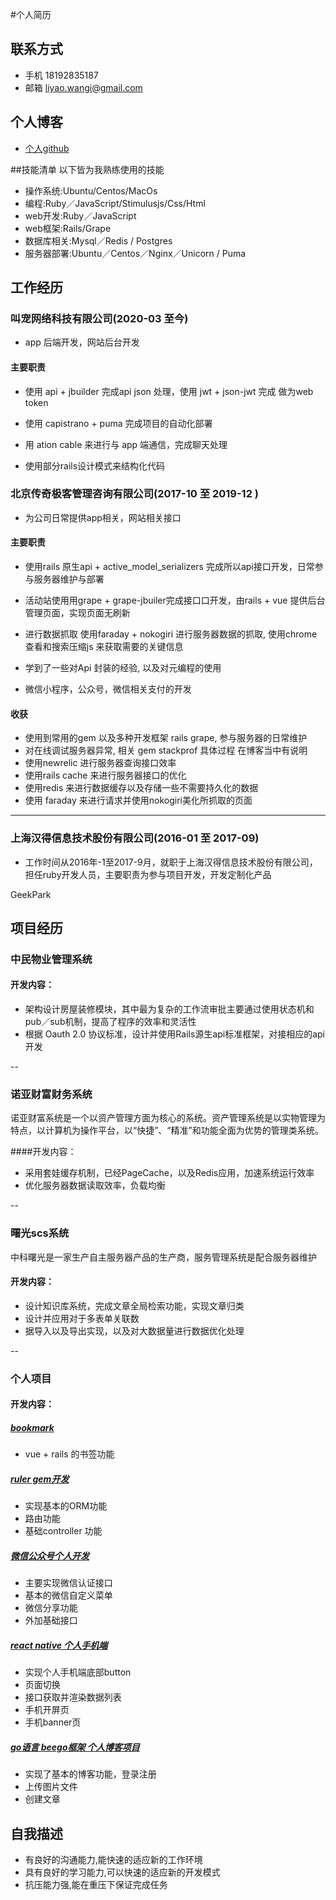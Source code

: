 #个人简历

## 联系方式
 * 手机 18192835187
 * 邮箱 liyao.wangi@gmail.com
 
## 个人博客
 * [个人github](https://github.com/wangliyao)

##技能清单
以下皆为我熟练使用的技能

* 操作系统:Ubuntu/Centos/MacOs
* 编程:Ruby／JavaScript/Stimulusjs/Css/Html
* web开发:Ruby／JavaScript
* web框架:Rails/Grape
* 数据库相关:Mysql／Redis / Postgres
* 服务器部署:Ubuntu／Centos／Nginx／Unicorn / Puma

 
## 工作经历
### 叫宠网络科技有限公司(2020-03 至今)
* app 后端开发，网站后台开发

#### 主要职责
* 使用 api + jbuilder 完成api json 处理，使用 jwt + json-jwt 完成 做为web token 

* 使用 capistrano + puma 完成项目的自动化部署

* 用 ation cable 来进行与 app 端通信，完成聊天处理

* 使用部分rails设计模式来结构化代码

### 北京传奇极客管理咨询有限公司(2017-10 ⾄ 2019-12 )

 * 为公司日常提供app相关，网站相关接口
 #### 主要职责
 
 * 使用rails 原生api + active_model_serializers 完成所以api接口开发，日常参与服务器维护与部署

 * 活动站使⽤用grape + grape-jbuiler完成接⼝口开发，由rails + vue 提供后台管理页面，实现页面无刷新

 * 进行数据抓取 使用faraday + nokogiri 进行服务器数据的抓取, 使用chrome 查看和搜索压缩js 来获取需要的关键信息

 * 学到了一些对Api 封装的经验, 以及对元编程的使用
 
 * 微信小程序，公众号，微信相关支付的开发

 #### 收获
 
 * 使用到常用的gem 以及多种开发框架 rails grape, 参与服务器的日常维护
 * 对在线调试服务器异常, 相关 gem stackprof 具体过程 在博客当中有说明
 * 使用newrelic 进行服务器查询接口效率
 * 使用rails cache 来进行服务器接口的优化
 * 使用redis 来进行数据缓存以及存储一些不需要持久化的数据
 * 使用 faraday 来进行请求并使用nokogiri美化所抓取的页面


----
### 上海汉得信息技术股份有限公司(2016-01 至 2017-09)
 
 * 工作时间从2016年-1至2017-9月，就职于上海汉得信息技术股份有限公司，担任ruby开发人员，主要职责为参与项目开发，开发定制化产品

GeekPark
   
## 项目经历

### 中民物业管理系统

#### 开发内容：

 * 架构设计房屋装修模块，其中最为复杂的工作流审批主要通过使用状态机和pub／sub机制，提高了程序的效率和灵活性
 * 根据 Oauth 2.0 协议标准，设计并使用Rails源生api标准框架，对接相应的api开发
 
--

### 诺亚财富财务系统

诺亚财富系统是一个以资产管理方面为核心的系统。资产管理系统是以实物管理为特点，以计算机为操作平台，以“快捷”、“精准”和功能全面为优势的管理类系统。

####开发内容：

* 采用套娃缓存机制，已经PageCache，以及Redis应用，加速系统运行效率
* 优化服务器数据读取效率，负载均衡

--

### 曙光scs系统

中科曙光是一家生产自主服务器产品的生产商，服务管理系统是配合服务器维护

#### 开发内容：

 * 设计知识库系统，完成文章全局检索功能，实现文章归类
 * 设计并应用对于多表单关联数
 * 据导入以及导出实现，以及对大数据量进行数据优化处理

--

### 个人项目

#### 开发内容：

##### [bookmark](https://github.com/wangliyao/bookmarks)
 * vue + rails 的书签功能

##### [ruler gem开发](https://github.com/wangliyao/rulers)
 * 实现基本的ORM功能
 * 路由功能
 * 基础controller 功能

##### [微信公众号个人开发](https://github.com/wangliyao/weixin-dev)

* 主要实现微信认证接口
* 基本的微信自定义菜单
* 微信分享功能
* 外加基础接口

##### [react native 个人手机端](https://github.com/wangliyao/gpk_events)
* 实现个人手机端底部button
* 页面切换
* 接口获取并渲染数据列表
* 手机开屏页
* 手机banner页

##### [go语言 beego框架 个人博客项目](https://github.com/wangliyao/practice)
* 实现了基本的博客功能，登录注册
* 上传图片文件
* 创建文章


## 自我描述

 * 有良好的沟通能力,能快速的适应新的工作环境
 * 具有良好的学习能力,可以快速的适应新的开发模式
 * 抗压能力强,能在重压下保证完成任务
 
   
